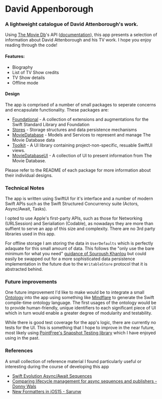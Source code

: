 # David Appenborough
### A lightweight catalogue of David Attenborough's work. 

Using [The Movie Db](https://www.themoviedb.org)'s API ([documentation](https://www.themoviedb.org/documentation/api)), this app presents a selection of information about David Attenborough and his TV work. I hope you enjoy reading through the code!

#### Features:
* Biography
* List of TV Show credits
* TV Show details
* Offline mode

#### Design
The app is comprised of a number of small packages to seperate concerns and encapsulate functionality. These packages are:
* [Foundational](https://github.com/NoahKnudsen/DavidAppenborough/tree/main/Packages/Foundational "Foundational") - A collection of extensions and augmentations for the Swift Standard Library and Foundation
* [Stores](https://github.com/NoahKnudsen/DavidAppenborough/tree/main/Packages/Stores) - Storage structures and data persistence mechanisms
* [MovieDatabase](https://github.com/NoahKnudsen/DavidAppenborough/tree/main/Packages/MovieDatabase) - Models and Services to represent and manage The Movie Database data
* [Toolkit](https://github.com/NoahKnudsen/DavidAppenborough/tree/main/Packages/Toolkit) - A UI library containing project-non-specific, resuable SwiftUI views. 
* [MovieDatabaseUI](https://github.com/NoahKnudsen/DavidAppenborough/tree/main/Packages/MovieDatabaseUI) - A collection of UI to present information from The Movie Database.  

Please refer to the README of each package for more information about their individual designs.

### Technical Notes

The app is written using SwiftUI for it's interface and a number of modern Swift APIs such as the Swift Structured Concurrency suite (Actors, Async/Await, Tasks).

I opted to use Apple's first-party APIs, such as those for Networking (URLSession) and Serialiation (Codable), as nowadays they are more than suffient to serve an app of this size and complexity. There are no 3rd party libraries used in this app.

For offline storage I am storing the data in `UserDefaults` which is perfectly adaquate for this small amount of data. This follows the "only use the bare minimum for what you need" [guidance of Souroush Khanlou](https://jeffreyfulton.ca/blog/2018/02/userdefaults-limitations-and-alternatives) but could easily be swapped out for a more sophisticated data persistence implementation in the future due to the `WritableStore` protocol that it is abstracted behind.

### Future improvements

One future improvement I'd like to make would be to integrate a small [Ontology](https://en.wikipedia.org/wiki/Ontology_(information_science)) into the app using something like [Mindflare](https://github.com/thousandyears/MindFlare) to generate the Swift compile-time ontology language. The first usages of the ontology would be to provide human-friendly, unique identifiers to each significant piece of UI which in turn would enable a greater degree of modularity and testability. 

While there is good test coverage for the app's logic, there are currently no tests for the UI. This is something that I hope to improve in the near future, most likely using [PointFree's Snapshot Testing library](https://github.com/pointfreeco/swift-snapshot-testing) which I have enjoyed using in the past. 

### References

A small collection of reference material I found particularly useful or interesting during the course of developing this app
* [Swift Evolution Async/Await Sequences](https://github.com/apple/swift-evolution/blob/main/proposals/0298-asyncsequence.md)
* [Comparing lifecycle management for async sequences and publishers - Donny Wals](https://www.donnywals.com/comparing-lifecycle-management-for-async-sequences-and-publishers/)
* [New Formatters in iOS15 - Sarunw](https://sarunw.com/posts/new-formatters-in-ios15/)
